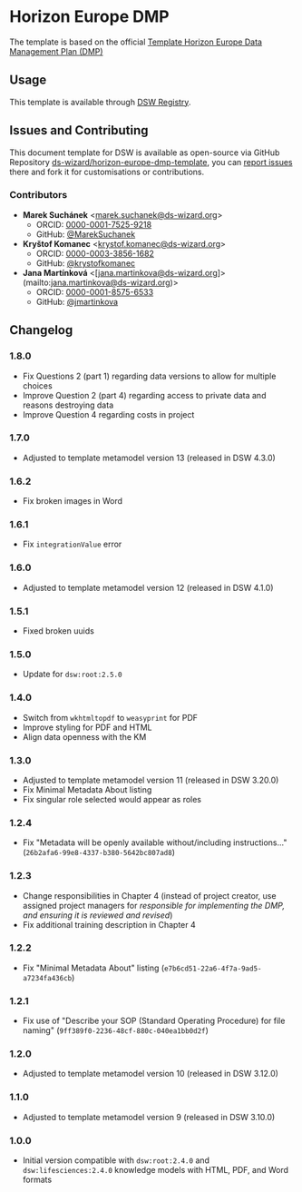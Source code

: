 # Horizon Europe DMP

The template is based on the official [Template Horizon Europe Data Management Plan (DMP)](https://ec.europa.eu/info/funding-tenders/opportunities/docs/2021-2027/horizon/temp-form/report/data-management-plan-template_he_en.docx)


## Usage

This template is available through [DSW Registry](https://registry.ds-wizard.org/templates).


## Issues and Contributing

This document template for DSW is available as open-source via GitHub Repository [ds-wizard/horizon-europe-dmp-template](https://github.com/ds-wizard/horizon-europe-dmp-template), you can [report issues](https://github.com/ds-wizard/horizon-europe-dmp-template/issues) there and fork it for customisations or contributions.


### Contributors

* **Marek Suchánek** <[marek.suchanek@ds-wizard.org](mailto:marek.suchanek@ds-wizard.org)>
  * ORCID: [0000-0001-7525-9218](https://orcid.org/0000-0001-7525-9218)
  * GitHub: [@MarekSuchanek](https://github.com/MarekSuchanek)
* **Kryštof Komanec** <[krystof.komanec@ds-wizard.org](mailto:krystof.komanec@ds-wizard.org)>
  * ORCID: [0000-0003-3856-1682](https://orcid.org/0000-0003-3856-1682)
  * GitHub: [@krystofkomanec](https://github.com/krystofkomanec)
* **Jana Martínková** <[jana.martinkova@ds-wizard.org]>(mailto:jana.martinkova@ds-wizard.org)>
  * ORCID: [0000-0001-8575-6533](https://orcid.org/0000-0001-8575-6533/)
  * GitHub: [@jmartinkova](https://github.com/jmartinkova)


## Changelog

### 1.8.0

- Fix Questions 2 (part 1) regarding data versions to allow for multiple choices
- Improve Question 2 (part 4) regarding access to private data and reasons destroying data
- Improve Question 4 regarding costs in project

### 1.7.0

- Adjusted to template metamodel version 13 (released in DSW 4.3.0)

### 1.6.2

- Fix broken images in Word

### 1.6.1

- Fix `integrationValue` error

### 1.6.0

- Adjusted to template metamodel version 12 (released in DSW 4.1.0)

### 1.5.1

- Fixed broken uuids

### 1.5.0

- Update for `dsw:root:2.5.0`

### 1.4.0

- Switch from `wkhtmltopdf` to `weasyprint` for PDF
- Improve styling for PDF and HTML
- Align data openness with the KM

### 1.3.0

- Adjusted to template metamodel version 11 (released in DSW 3.20.0)
- Fix Minimal Metadata About listing
- Fix singular role selected would appear as roles

### 1.2.4

- Fix "Metadata will be openly available without/including instructions..." (`26b2afa6-99e8-4337-b380-5642bc807ad8`)

### 1.2.3

- Change responsibilities in Chapter 4 (instead of project creator, use assigned project managers for *responsible for implementing the DMP, and ensuring it is reviewed and revised*)
- Fix additional training description in Chapter 4

### 1.2.2

- Fix "Minimal Metadata About" listing (`e7b6cd51-22a6-4f7a-9ad5-a7234fa436cb`)

### 1.2.1

- Fix use of "Describe your SOP (Standard Operating Procedure) for file naming" (`9ff389f0-2236-48cf-880c-040ea1bb0d2f`)

### 1.2.0

- Adjusted to template metamodel version 10 (released in DSW 3.12.0)

### 1.1.0

- Adjusted to template metamodel version 9 (released in DSW 3.10.0)

### 1.0.0

- Initial version compatible with `dsw:root:2.4.0` and `dsw:lifesciences:2.4.0` knowledge models with HTML, PDF, and Word formats

